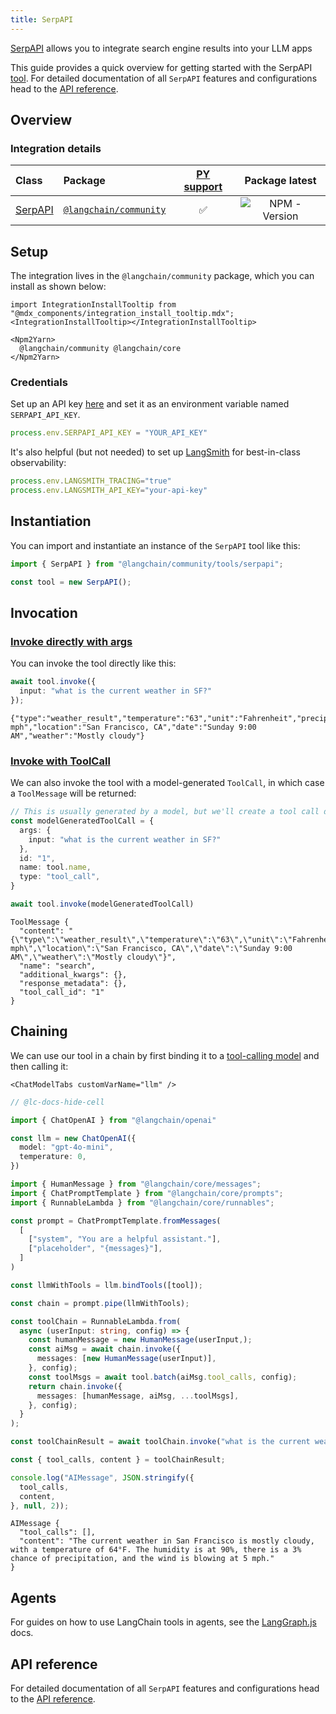 ```yaml
---
title: SerpAPI
---
```


[SerpAPI](https://serpapi.com/) allows you to integrate search engine results into your LLM apps

This guide provides a quick overview for getting started with the SerpAPI [tool](/oss/integrations/tools/). For detailed documentation of all `SerpAPI` features and configurations head to the [API reference](https://api.js.langchain.com/classes/_langchain_community.tools_serpapi.SerpAPI.html).

## Overview

### Integration details

| Class | Package | [PY support](https://python.langchain.com/docs/integrations/tools/serpapi/) | Package latest |
| :--- | :--- | :---: | :---: |
| [SerpAPI](https://api.js.langchain.com/classes/_langchain_community.tools_serpapi.SerpAPI.html) | [`@langchain/community`](https://www.npmjs.com/package/@langchain/community) | ✅ |  ![NPM - Version](https://img.shields.io/npm/v/@langchain/community?style=flat-square&label=%20&) |

## Setup

The integration lives in the `@langchain/community` package, which you can install as shown below:

```{=mdx}
import IntegrationInstallTooltip from "@mdx_components/integration_install_tooltip.mdx";
<IntegrationInstallTooltip></IntegrationInstallTooltip>

<Npm2Yarn>
  @langchain/community @langchain/core
</Npm2Yarn>
```

### Credentials

Set up an API key [here](https://serpapi.com/) and set it as an environment variable named `SERPAPI_API_KEY`.

```typescript
process.env.SERPAPI_API_KEY = "YOUR_API_KEY"
```

It's also helpful (but not needed) to set up [LangSmith](https://smith.langchain.com/) for best-in-class observability:

```typescript
process.env.LANGSMITH_TRACING="true"
process.env.LANGSMITH_API_KEY="your-api-key"
```

## Instantiation

You can import and instantiate an instance of the `SerpAPI` tool like this:

```typescript
import { SerpAPI } from "@langchain/community/tools/serpapi";

const tool = new SerpAPI();
```

## Invocation

### [Invoke directly with args](/oss/concepts/#invoke-with-just-the-arguments)

You can invoke the tool directly like this:

```typescript
await tool.invoke({
  input: "what is the current weather in SF?"
});
```

```output
{"type":"weather_result","temperature":"63","unit":"Fahrenheit","precipitation":"3%","humidity":"91%","wind":"5 mph","location":"San Francisco, CA","date":"Sunday 9:00 AM","weather":"Mostly cloudy"}
```

### [Invoke with ToolCall](/oss/concepts/#invoke-with-toolcall)

We can also invoke the tool with a model-generated `ToolCall`, in which case a `ToolMessage` will be returned:

```typescript
// This is usually generated by a model, but we'll create a tool call directly for demo purposes.
const modelGeneratedToolCall = {
  args: {
    input: "what is the current weather in SF?"
  },
  id: "1",
  name: tool.name,
  type: "tool_call",
}

await tool.invoke(modelGeneratedToolCall)
```

```output
ToolMessage {
  "content": "{\"type\":\"weather_result\",\"temperature\":\"63\",\"unit\":\"Fahrenheit\",\"precipitation\":\"3%\",\"humidity\":\"91%\",\"wind\":\"5 mph\",\"location\":\"San Francisco, CA\",\"date\":\"Sunday 9:00 AM\",\"weather\":\"Mostly cloudy\"}",
  "name": "search",
  "additional_kwargs": {},
  "response_metadata": {},
  "tool_call_id": "1"
}
```

## Chaining

We can use our tool in a chain by first binding it to a [tool-calling model](/oss/how-to/tool_calling/) and then calling it:

```{=mdx}
<ChatModelTabs customVarName="llm" />
```

```typescript
// @lc-docs-hide-cell

import { ChatOpenAI } from "@langchain/openai"

const llm = new ChatOpenAI({
  model: "gpt-4o-mini",
  temperature: 0,
})
```

```typescript
import { HumanMessage } from "@langchain/core/messages";
import { ChatPromptTemplate } from "@langchain/core/prompts";
import { RunnableLambda } from "@langchain/core/runnables";

const prompt = ChatPromptTemplate.fromMessages(
  [
    ["system", "You are a helpful assistant."],
    ["placeholder", "{messages}"],
  ]
)

const llmWithTools = llm.bindTools([tool]);

const chain = prompt.pipe(llmWithTools);

const toolChain = RunnableLambda.from(
  async (userInput: string, config) => {
    const humanMessage = new HumanMessage(userInput,);
    const aiMsg = await chain.invoke({
      messages: [new HumanMessage(userInput)],
    }, config);
    const toolMsgs = await tool.batch(aiMsg.tool_calls, config);
    return chain.invoke({
      messages: [humanMessage, aiMsg, ...toolMsgs],
    }, config);
  }
);

const toolChainResult = await toolChain.invoke("what is the current weather in sf?");
```

```typescript
const { tool_calls, content } = toolChainResult;

console.log("AIMessage", JSON.stringify({
  tool_calls,
  content,
}, null, 2));
```

```output
AIMessage {
  "tool_calls": [],
  "content": "The current weather in San Francisco is mostly cloudy, with a temperature of 64°F. The humidity is at 90%, there is a 3% chance of precipitation, and the wind is blowing at 5 mph."
}
```

## Agents

For guides on how to use LangChain tools in agents, see the [LangGraph.js](https://langchain-ai.github.io/langgraphjs/) docs.

## API reference

For detailed documentation of all `SerpAPI` features and configurations head to the [API reference](https://api.js.langchain.com/classes/_langchain_community.tools_serpapi.SerpAPI.html).
